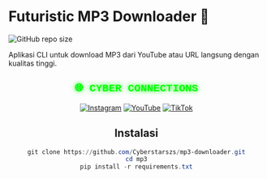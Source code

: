 # Futuristic MP3 Downloader 🚀
![GitHub repo size](https://img.shields.io/github/repo-size/Cyberstarszs/mp3-downloader)

Aplikasi CLI untuk download MP3 dari YouTube atau URL langsung dengan kualitas tinggi.
<div align="center">
  <h2 style="color: #00FF00; font-family: 'Courier New'; text-shadow: 0 0 10px #00FF00">🌐 CYBER CONNECTIONS</h2>

  [![Instagram](https://img.shields.io/badge/-Instagram-E4405F?style=for-the-badge&logo=instagram&logoColor=white)](https://www.instagram.com/x.shybb/)
  [![YouTube](https://img.shields.io/badge/-YouTube-FF0000?style=for-the-badge&logo=youtube&logoColor=white)](https://youtube.com/@songkitanet)
  [![TikTok](https://img.shields.io/badge/-TikTok-000000?style=for-the-badge&logo=tiktok&logoColor=white)](https://www.tiktok.com/@x.shybb)

## Instalasi
```powershell
git clone https://github.com/Cyberstarszs/mp3-downloader.git
cd mp3
pip install -r requirements.txt
